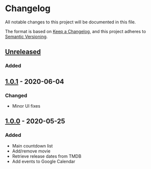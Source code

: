 Changelog
=========

All notable changes to this project will be documented in this file.

The format is based on [Keep a Changelog](https://keepachangelog.com/en/1.0.0/),
and this project adheres to [Semantic Versioning](https://semver.org/spec/v2.0.0.html).


## [Unreleased]

### Added


## [1.0.1] - 2020-06-04

### Changed

- Minor UI fixes


## [1.0.0] - 2020-05-25

### Added

- Main countdown list
- Add/remove movie
- Retrieve release dates from TMDB
- Add events to Google Calendar


[Unreleased]: https://github.com/adrienbricchi/waiting-for-moranis/tree/develop
[1.0.0]: https://github.com/adrienbricchi/waiting-for-moranis/releases/tag/v1.0.0
[1.0.1]: https://github.com/adrienbricchi/waiting-for-moranis/releases/tag/v1.0.1
